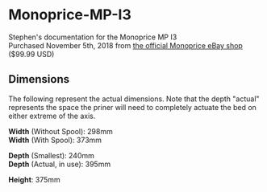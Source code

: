 # Monoprice-MP-I3
Stephen's documentation for the Monoprice MP I3   
Purchased November 5th, 2018 from [the official Monoprice eBay shop](https://www.ebay.com/itm/372243455532) ($99.99 USD)
  

## Dimensions
The following represent the actual dimensions. Note that the depth "actual" represents the space the priner will need to completely actuate the bed on either extreme of the axis.

   **Width** (Without Spool):  298mm  
   **Width** (With Spool):     373mm

   **Depth** (Smallest):       240mm  
   **Depth** (Actual, in use): 395mm

   **Height**:                 375mm
